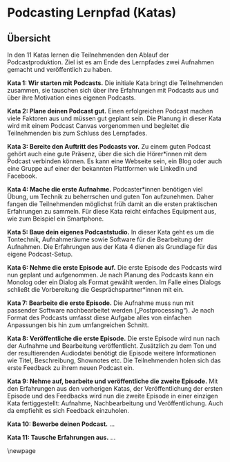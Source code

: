 # Podcasting Lernpfad (Katas)

## Übersicht

In den 11 Katas lernen die Teilnehmenden den Ablauf der Podcastproduktion. Ziel ist es am Ende des Lernpfades zwei Aufnahmen gemacht und veröffentlich zu haben.

**Kata 1: Wir starten mit Podcasts.** Die initiale Kata bringt die Teilnehmenden zusammen, sie tauschen sich über ihre Erfahrungen mit Podcasts aus und über ihre Motivation eines eigenen Podcasts.

**Kata 2: Plane deinen Podcast gut.** Einen erfolgreichen Podcast machen viele Faktoren aus und müssen gut geplant sein. Die Planung in dieser Kata wird mit einem Podcast Canvas vorgenommen und begleitet die Teilnehmenden bis zum Schluss des Lernpfades.

**Kata 3: Bereite den Auftritt des Podcasts vor.** Zu einem guten Podcast gehört auch eine gute Präsenz, über die sich die Hörer\*innen mit dem Podcast verbinden können. Es kann eine Webseite sein, ein Blog oder auch eine Gruppe auf einer der bekannten Plattformen wie LinkedIn und Facebook.

**Kata 4: Mache die erste Aufnahme.** Podcaster\*innen benötigen viel Übung, um Technik zu beherrschen und guten Ton aufzunehmen. Daher fangen die Teilnehmenden möglichst früh damit an die ersten praktischen Erfahrungen zu sammeln. Für diese Kata reicht einfaches Equipment aus, wie zum Beispiel ein Smartphone.

**Kata 5: Baue dein eigenes Podcaststudio.** In dieser Kata geht es um die Tontechnik, Aufnahmeräume sowie Software für die Bearbeitung der Aufnahmen. Die Erfahrungen aus der Kata 4 dienen als Grundlage für das eigene Podcast-Setup.

**Kata 6: Nehme die erste Episode auf.** Die erste Episode des Podcasts wird nun geplant und aufgenommen. Je nach Planung des Podcasts kann ein Monolog oder ein Dialog als Format gewählt werden. Im Falle eines Dialogs schließt die Vorbereitung die Gesprächspartner\*innen mit ein.

**Kata 7: Bearbeite die erste Episode.** Die Aufnahme muss nun mit passender Software nachbearbeitet werden („Postprocessing“). Je nach Format des Podcasts umfasst diese Aufgabe alles von einfachen Anpassungen bis hin zum umfangreichen Schnitt.

**Kata 8: Veröffentliche die erste Episode.** Die erste Episode wird nun nach der Aufnahme und Bearbeitung veröffentlicht. Zusätzlich zu dem Ton und der resultierenden Audiodatei benötigt die Episode weitere Informationen wie Titel, Beschreibung, Shownotes etc. Die Teilnehmenden holen sich das erste Feedback zu ihrem neuen Podcast ein.

**Kata 9: Nehme auf, bearbeite und veröffentliche die zweite Episode.** Mit den Erfahrungen aus den vorherigen Katas, der Veröffentlichung der ersten Episode und des Feedbacks wird nun die zweite Episode in einer einzigen Kata fertiggestellt: Aufnahme, Nachbearbeitung und Veröffentlichung. Auch da empfiehlt es sich Feedback einzuholen.

**Kata 10: Bewerbe deinen Podcast.** ...

**Kata 11: Tausche Erfahrungen aus.** ...

\newpage
